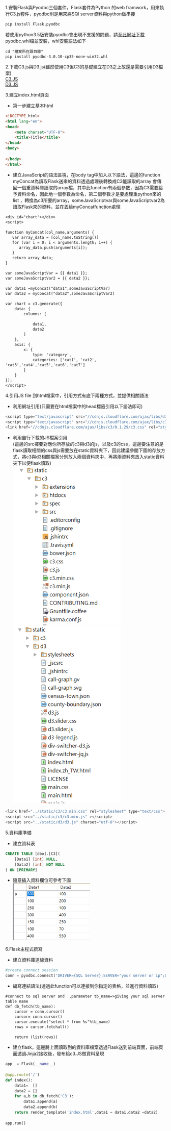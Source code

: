 1.安裝Flask與Pyodbc三個套件，Flask套件為Python 的web framwork，用來執行C3.js套件，pyodbc則是用來將SQl server資料與python做串接    
```python
pip install Flask,pyodbc
```    
若使用python3.5版安裝pyodbc會出現不支援的問題，請至[此網址下載](http://www.lfd.uci.edu/~gohlke/pythonlibs/#pyodbc)pyodbc.whl檔並安裝，whl安裝語法如下
```
cd "檔案所在跟目錄"
pip install pyodbc-3.0.10-cp35-none-win32.whl
```

2.下載C3.js與D3.js(雖然使用C3但C3的基礎建立在D3之上故還是需要引用D3檔案)    
[C3.JS](https://github.com/c3js/c3/archive/0.4.11.zip)    
[D3.JS](https://github.com/d3/d3/releases/download/v4.2.6/d3.zip)

3.建立index.html頁面
+  第一步建立基本html
```html
<!DOCTYPE html>
<html lang="en">
<head>
    <meta charset="UTF-8">
    <title>Title</title>
</head>
<body>

</body>
</html>
```   
+   建立JavaScript的語法區塊，在body tag中加入以下語法，這邊的function   myConcat為讀取Flask送來的資料透過處理後轉換成C3能讀取的array
    會傳回一個重資料庫讀取的array檔，其中此function有兩個參數，因為C3需要給予資料命名，因此地一個參數為命名，第二個參數才是要處理重python來的list
    ，轉換為c3所要的array，someJavaScriptvar與someJavaScriptvar2為讀取Flask來的資料，並在丟給myConcatfunction處理
```
<div id="chart"></div>
<script>

function myConcat(col_name,arguments) {
   var array_data = [col_name.toString()]
   for (var i = 0; i < arguments.length; i++) {
      array_data.push(arguments[i]);
   }
   return array_data;
}

var someJavaScriptVar = {{ data1 }};
var someJavaScriptVar2 = {{ data2 }};

var data1 =myConcat("data1",someJavaScriptVar)
var data2 = myConcat("data2",someJavaScriptVar2)

var chart = c3.generate({
    data: {
        columns: [

            data1,
            data2
        ]
    },
    axis: {
        x: {
            type: 'category',
            categories: ['cat1', 'cat2', 'cat3','cat4','cat5','cat6','cat7']
        }
    }
});
</script>
```

4.引用JS file 到html檔案中，引用方式有底下兩種方式，並提供相關語法
+  利用網址引用(只需要在html檔案中的head標籤引用以下語法即可)
```JavaScript
<script type="text/javascript" src="//cdnjs.cloudflare.com/ajax/libs/d3/3.4.11/d3.js"></script>
<script type="text/javascript" src="//cdnjs.cloudflare.com/ajax/libs/c3/0.1.29/c3.js"></script>
<link href="//cdnjs.cloudflare.com/ajax/libs/c3/0.1.29/c3.css" rel="stylesheet" type="text/css">
```
+  利用自行下載的JS檔案引用   
(這邊的src擇要對應你所存放的c3與d3的js，以及c3的css，這邊要注意的是flask讀取相關的css與js需要放在static資料夾下，因此建議參閱下圖的存放方式，將c3與d3相關檔案分別放入兩個資料夾中，再將兩資料夾放入static資料夾下以便flask讀取)   
![C3路徑圖](https://raw.githubusercontent.com/xxxxsars/C3_example/master/pic/c3_path.png)
![D3路徑圖](https://github.com/xxxxsars/C3_example/blob/master/pic/D3_path.png?raw=true)
```JavaScript
<link href="../static/c3/c3.min.css" rel="stylesheet" type="text/css">
<script src="../static/c3/c3.min.js" ></script>
<script src="../static/d3/d3.js" charset="utf-8"></script>
```

5.資料庫準備   
+   建立資料表
```SQL
CREATE TABLE [dbo].[C3](
	[Data1] [int] NULL,
	[Data2] [int] NOT NULL
) ON [PRIMARY]
```
+  隨意插入資料欄位可參考下圖    
![](https://github.com/xxxxsars/C3_example/blob/master/pic/Sql_data.png?raw=true)


6.Flask主程式撰寫
+  建立資料庫連線資料
```python
#create connect session
conn = pyodbc.connect('DRIVER={SQL Server};SERVER="your server or ip";DATABASE="Database name";UID="user name";PWD="password"')
```
+  編寫連結語法(透過此function可以連接到你指定的表格，並進行資料讀取)
```
#connect to sql server and  ,parameter tb_name=>giving your sql server table name
def db_fetch(tb_name):
    cursor = conn.cursor()
    cursor= conn.cursor()
    cursor.execute("select * from %s"%tb_name)
    rows = cursor.fetchall()

    return (list(rows))
```

+  建立flask，這邊將上面讀取到的資料庫檔案透過Flask送到前端頁面，前端頁面透過Jinja2接收後，發布給c3.JS做資料呈現
```python
app  = Flask(__name__)

@app.route('/')
def index():
    data1=  []
    data2 = []
    for a,b in db_fetch('C3'):
        data1.append(a)
        data2.append(b)
    return render_template('index.html',data1 = data1,data2 =data2)

app.run()
```
